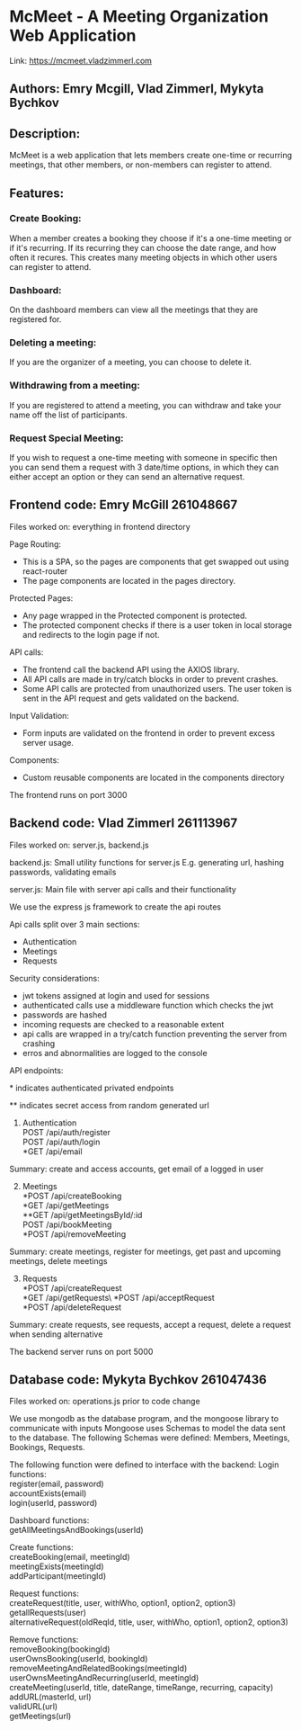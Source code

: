 # McMeet - A Meeting Organization Web Application 

Link: https://mcmeet.vladzimmerl.com

## Authors: Emry Mcgill, Vlad Zimmerl, Mykyta Bychkov

## Description: 
McMeet is a web application that lets members create one-time or recurring meetings, that other members, or non-members can register to attend.

## Features:

### Create Booking: 
When a member creates a booking they choose if it's a one-time meeting or if it's recurring. If its recurring they can choose the date range, and how often it recures. This creates many meeting objects in which other users can register to attend.

### Dashboard: 
On the dashboard members can view all the meetings that they are registered for.

### Deleting a meeting:
If you are the organizer of a meeting, you can choose to delete it.

### Withdrawing from a meeting:
If you are registered to attend a meeting, you can withdraw and take your name off the list of participants.

### Request Special Meeting:
If you wish to request a one-time meeting with someone in specific then you can send them a request with 3 date/time options, in which they can either accept an option or they can send an alternative request.


## Frontend code: Emry McGill 261048667

Files worked on: everything in frontend directory

Page Routing:
- This is a SPA, so the pages are components that get swapped out using react-router
- The page components are located in the pages directory.

Protected Pages:
- Any page wrapped in the Protected component is protected.
- The protected component checks if there is a user token in local storage and redirects to the login page if not.

API calls:
- The frontend call the backend API using the AXIOS library.
- All API calls are made in try/catch blocks in order to prevent crashes.
- Some API calls are protected from unauthorized users. The user token is sent in the API request and gets validated on the backend.

Input Validation:
- Form inputs are validated on the frontend in order to prevent excess server usage.

Components:
- Custom reusable components are located in the components directory 

The frontend runs on port 3000

## Backend code: Vlad Zimmerl 261113967

Files worked on: server.js, backend.js

backend.js:
Small utility functions for server.js
E.g. generating url, hashing passwords, validating emails

server.js:
Main file with server api calls and their functionality

We use the express js framework to create the api routes

Api calls split over 3 main sections:
- Authentication
- Meetings
- Requests

Security considerations:
- jwt tokens assigned at login and used for sessions
- authenticated calls use a middleware function which checks the jwt
- passwords are hashed
- incoming requests are checked to a reasonable extent
- api calls are wrapped in a try/catch function preventing the server from crashing
- erros and abnormalities are logged to the console

API endpoints:

\* indicates authenticated privated endpoints

** indicates secret access from random generated url

1. Authentication \
POST /api/auth/register \
POST /api/auth/login \
*GET /api/email

Summary:
create and access accounts, get email of a logged in user

2. Meetings \
*POST /api/createBooking \
*GET /api/getMeetings \
**GET /api/getMeetingsById/:id \
POST /api/bookMeeting \
*POST /api/removeMeeting

Summary:
create meetings, register for meetings, get past and upcoming meetings, delete meetings

3. Requests \
*POST /api/createRequest \
*GET /api/getRequests\ 
*POST /api/acceptRequest \
*POST /api/deleteRequest

Summary:
create requests, see requests, accept a request, delete a request when sending alternative


The backend server runs on port 5000

## Database code: Mykyta Bychkov 261047436

Files worked on: operations.js prior to code change

We use mongodb as the database program, and the mongoose library to communicate with inputs
Mongoose uses Schemas to model the data sent to the database. The following Schemas were defined: Members, Meetings, Bookings, Requests.

The following function were defined to interface with the backend:
Login functions: \
register(email, password) \
accountExists(email) \
login(userId, password) 

Dashboard functions: \
getAllMeetingsAndBookings(userId) 

Create functions: \
createBooking(email, meetingId) \
meetingExists(meetingId) \
addParticipant(meetingId) 

Request functions: \
createRequest(title, user, withWho, option1, option2, option3) \
getallRequests(user) \
alternativeRequest(oldReqId, title, user, withWho, option1, option2, option3) 

Remove functions: \
removeBooking(bookingId) \
userOwnsBooking(userId, bookingId) \
removeMeetingAndRelatedBookings(meetingId) \
userOwnsMeetingAndRecurring(userId, meetingId) \
createMeeting(userId, title, dateRange, timeRange, recurring, capacity) \
addURL(masterId, url) \
validURL(url) \
getMeetings(url)
